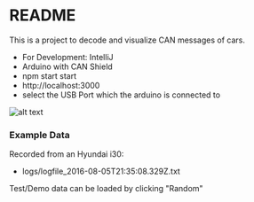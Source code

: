 # README #

This is a project to decode and visualize CAN messages of cars.

* For Development: IntelliJ
* Arduino with CAN Shield
* npm start start
* http://localhost:3000
* select the USB Port which the arduino is connected to


![alt text][sequence]


### Example Data ###

Recorded from an Hyundai i30:
* logs/logfile_2016-08-05T21:35:08.329Z.txt

Test/Demo data can be loaded by clicking "Random"




[sequence]: doc/sequence.png "Sequence Diagram"
